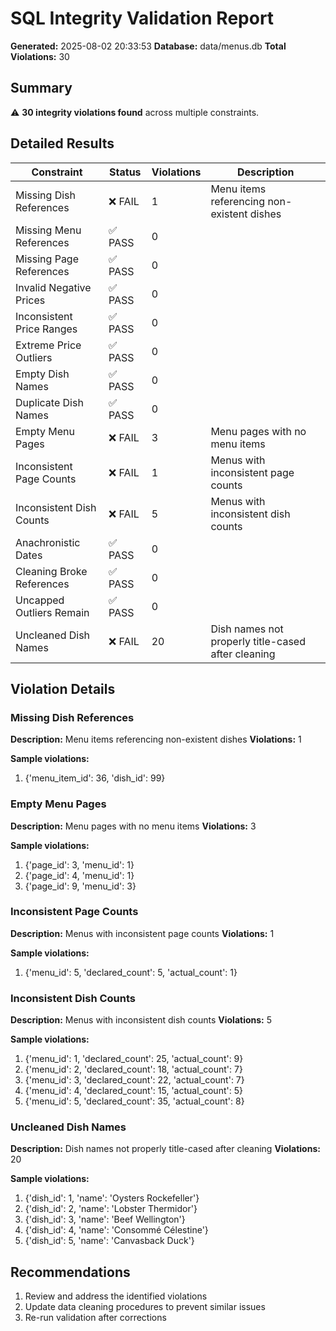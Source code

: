 # SQL Integrity Validation Report

**Generated:** 2025-08-02 20:33:53
**Database:** data/menus.db
**Total Violations:** 30

## Summary

⚠️ **30 integrity violations found** across multiple constraints.

## Detailed Results

| Constraint | Status | Violations | Description |
|------------|--------|------------|-------------|
| Missing Dish References | ❌ FAIL | 1 | Menu items referencing non-existent dishes |
| Missing Menu References | ✅ PASS | 0 |  |
| Missing Page References | ✅ PASS | 0 |  |
| Invalid Negative Prices | ✅ PASS | 0 |  |
| Inconsistent Price Ranges | ✅ PASS | 0 |  |
| Extreme Price Outliers | ✅ PASS | 0 |  |
| Empty Dish Names | ✅ PASS | 0 |  |
| Duplicate Dish Names | ✅ PASS | 0 |  |
| Empty Menu Pages | ❌ FAIL | 3 | Menu pages with no menu items |
| Inconsistent Page Counts | ❌ FAIL | 1 | Menus with inconsistent page counts |
| Inconsistent Dish Counts | ❌ FAIL | 5 | Menus with inconsistent dish counts |
| Anachronistic Dates | ✅ PASS | 0 |  |
| Cleaning Broke References | ✅ PASS | 0 |  |
| Uncapped Outliers Remain | ✅ PASS | 0 |  |
| Uncleaned Dish Names | ❌ FAIL | 20 | Dish names not properly title-cased after cleaning |

## Violation Details

### Missing Dish References
**Description:** Menu items referencing non-existent dishes
**Violations:** 1

**Sample violations:**
1. {'menu_item_id': 36, 'dish_id': 99}

### Empty Menu Pages
**Description:** Menu pages with no menu items
**Violations:** 3

**Sample violations:**
1. {'page_id': 3, 'menu_id': 1}
2. {'page_id': 4, 'menu_id': 1}
3. {'page_id': 9, 'menu_id': 3}

### Inconsistent Page Counts
**Description:** Menus with inconsistent page counts
**Violations:** 1

**Sample violations:**
1. {'menu_id': 5, 'declared_count': 5, 'actual_count': 1}

### Inconsistent Dish Counts
**Description:** Menus with inconsistent dish counts
**Violations:** 5

**Sample violations:**
1. {'menu_id': 1, 'declared_count': 25, 'actual_count': 9}
2. {'menu_id': 2, 'declared_count': 18, 'actual_count': 7}
3. {'menu_id': 3, 'declared_count': 22, 'actual_count': 7}
4. {'menu_id': 4, 'declared_count': 15, 'actual_count': 5}
5. {'menu_id': 5, 'declared_count': 35, 'actual_count': 8}

### Uncleaned Dish Names
**Description:** Dish names not properly title-cased after cleaning
**Violations:** 20

**Sample violations:**
1. {'dish_id': 1, 'name': 'Oysters Rockefeller'}
2. {'dish_id': 2, 'name': 'Lobster Thermidor'}
3. {'dish_id': 3, 'name': 'Beef Wellington'}
4. {'dish_id': 4, 'name': 'Consommé Célestine'}
5. {'dish_id': 5, 'name': 'Canvasback Duck'}

## Recommendations

1. Review and address the identified violations
2. Update data cleaning procedures to prevent similar issues
3. Re-run validation after corrections
